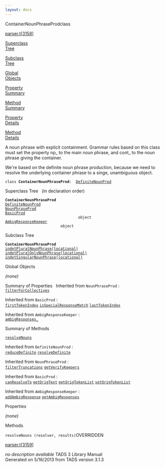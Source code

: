 ```yaml
---
layout: docs
---
```

<span class="title">ContainerNounPhraseProd</span><span class="type">class</span>

[parser.t](../file/parser.t.html)\[[3158](../source/parser.t.html#3158)\]

[Superclass  
Tree](#_SuperClassTree_)

[Subclass  
Tree](#_SubClassTree_)

[Global  
Objects](#_ObjectSummary_)

[Property  
Summary](#_PropSummary_)

[Method  
Summary](#_MethodSummary_)

[Property  
Details](#_Properties_)

[Method  
Details](#_Methods_)



A noun phrase with explicit containment. Grammar rules based on this
class must set the property np\_ to the main noun phrase, and cont\_ to
the noun phrase giving the container.

We're based on the definite noun phrase production, because we need to
resolve the underlying container phrase to a singe, unambiguous object.

`class `**`ContainerNounPhraseProd`**` :   `[`DefiniteNounProd`](../object/DefiniteNounProd.html)



<span id="_SuperClassTree_"></span>



<span class="hdln">Superclass Tree</span>   (in declaration order)



**`ContainerNounPhraseProd`**  
[`DefiniteNounProd`](../object/DefiniteNounProd.html)  
[`NounPhraseProd`](../object/NounPhraseProd.html)  
[`BasicProd`](../object/BasicProd.html)  
`                                 object`  
[`AmbigResponseKeeper`](../object/AmbigResponseKeeper.html)  
`                         object`  
<span id="_SubClassTree_"></span>



<span class="hdln">Subclass Tree</span>  



**`ContainerNounPhraseProd`**  
[`indetPluralNounPhrase(locational)`](../object/indetPluralNounPhrase(locational).html)  
[`indetPluralOnlyNounPhrase(locational)`](../object/indetPluralOnlyNounPhrase(locational).html)  
[`indetSingularNounPhrase(locational)`](../object/indetSingularNounPhrase(locational).html)  
<span id="_ObjectSummary_"></span>



<span class="hdln">Global Objects</span>  



*(none)* <span id="_PropSummary_"></span>



<span class="hdln">Summary of Properties</span>  
Inherited from `NounPhraseProd` :  
[`filterForCollectives`](../object/NounPhraseProd.html#filterForCollectives)

Inherited from `BasicProd` :  
[`firstTokenIndex`](../object/BasicProd.html#firstTokenIndex) [`isSpecialResponseMatch`](../object/BasicProd.html#isSpecialResponseMatch) [`lastTokenIndex`](../object/BasicProd.html#lastTokenIndex)

Inherited from `AmbigResponseKeeper` :  
[`ambigResponses_`](../object/AmbigResponseKeeper.html#ambigResponses_)

<span id="_MethodSummary_"></span>



<span class="hdln">Summary of Methods</span>  



[`resolveNouns`](#resolveNouns)

Inherited from `DefiniteNounProd` :  
[`reduceDefinite`](../object/DefiniteNounProd.html#reduceDefinite) [`resolveDefinite`](../object/DefiniteNounProd.html#resolveDefinite)

Inherited from `NounPhraseProd` :  
[`filterTruncations`](../object/NounPhraseProd.html#filterTruncations) [`getVerifyKeepers`](../object/NounPhraseProd.html#getVerifyKeepers)

Inherited from `BasicProd` :  
[`canResolveTo`](../object/BasicProd.html#canResolveTo) [`getOrigText`](../object/BasicProd.html#getOrigText) [`getOrigTokenList`](../object/BasicProd.html#getOrigTokenList) [`setOrigTokenList`](../object/BasicProd.html#setOrigTokenList)

Inherited from `AmbigResponseKeeper` :  
[`addAmbigResponse`](../object/AmbigResponseKeeper.html#addAmbigResponse) [`getAmbigResponses`](../object/AmbigResponseKeeper.html#getAmbigResponses)

<span id="_Properties_"></span>



<span class="hdln">Properties</span>  



*(none)* <span id="_Methods_"></span>



<span class="hdln">Methods</span>  



<span id="resolveNouns"></span>

`resolveNouns (resolver, results)`<span class="rem">OVERRIDDEN</span>

[parser.t](../file/parser.t.html)\[[3159](../source/parser.t.html#3159)\]



*no description available*
TADS 3 Library Manual  
Generated on 5/16/2013 from TADS version 3.1.3


